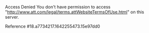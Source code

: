 Access Denied
You don't have permission to access "http://www.att.com/legal/terms.attWebsiteTermsOfUse.html" on this server.

Reference #18.a7734217.1642255473.15e97dd0